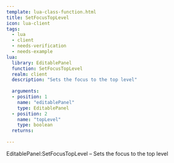 ```yaml
---
template: lua-class-function.html
title: SetFocusTopLevel
icon: lua-client
tags:
  - lua
  - client
  - needs-verification
  - needs-example
lua:
  library: EditablePanel
  function: SetFocusTopLevel
  realm: client
  description: "Sets the focus to the top level"
  
  arguments:
  - position: 1
    name: "editablePanel"
    type: EditablePanel
  - position: 2
    name: "topLevel"
    type: boolean
  returns:
    
---
```


<div class="lua__search__keywords">
EditablePanel:SetFocusTopLevel &#x2013; Sets the focus to the top level
</div>
